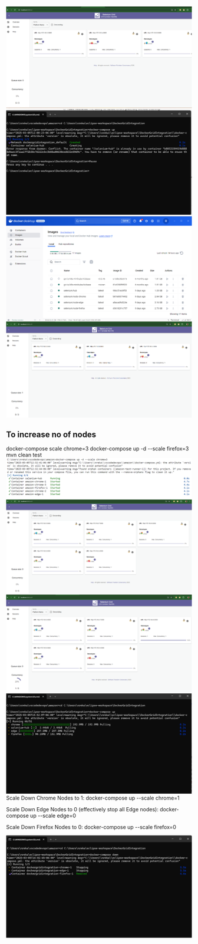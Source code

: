 
![alt text](image.png)
![alt text](image-3.png)
![alt text](image-1.png)
![alt text](image-2.png)

## To increase no of nodes 
docker-compose scale chrome=3
docker-compose up -d --scale firefox=3
mvn clean test
![alt text](image-4.png)
![alt text](image-5.png)
![alt text](image-6.png)
![alt text](image-7.png)
Scale Down Chrome Nodes to 1:
docker-compose up --scale chrome=1

Scale Down Edge Nodes to 0 (effectively stop all Edge nodes):
docker-compose up --scale edge=0

Scale Down Firefox Nodes to 0:
docker-compose up --scale firefox=0

![alt text](image-8.png)
